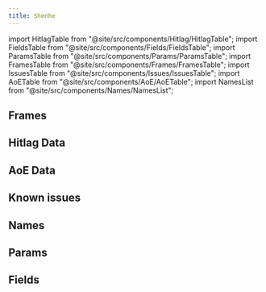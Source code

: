 ```yaml
---
title: Shenhe
---
```


import HitlagTable from "@site/src/components/Hitlag/HitlagTable";
import FieldsTable from "@site/src/components/Fields/FieldsTable";
import ParamsTable from "@site/src/components/Params/ParamsTable";
import FramesTable from "@site/src/components/Frames/FramesTable";
import IssuesTable from "@site/src/components/Issues/IssuesTable";
import AoETable from "@site/src/components/AoE/AoETable";
import NamesList from "@site/src/components/Names/NamesList";

## Frames

<FramesTable character="shenhe" />

## Hitlag Data

<HitlagTable character="shenhe" />

## AoE Data

<AoETable character="shenhe" />

## Known issues

<IssuesTable character="shenhe" />

## Names

<NamesList character="shenhe" />

## Params

<ParamsTable character="shenhe" />

## Fields

<FieldsTable character="shenhe" />
